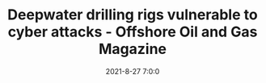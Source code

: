 ---
"title": "Deepwater drilling rigs vulnerable to cyber attacks - Offshore Oil and Gas Magazine"
"date": "2021-8-27 7:0:0"
"feed_name": "GOOGLENEWS"
"feed_website": "https://news.google.com/search?q=drilling%2Bincident&hl=en-US&gl=US&ceid=US:en"
"feed_rss": "https://news.google.com/rss/search?q=drilling%2Bincident&hl=en-US&gl=US&ceid=US:en"
"link": "https://www.offshore-mag.com/rigs-vessels/article/14209416/deepwater-drilling-rigs-vulnerable-to-cyber-attacks"
"file": "_posts/-d6d0b6b4d8f26627ba261f8505a686823c7eb88c.md"
"accident": "0"
"drilling": "0"
---